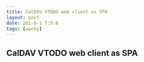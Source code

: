 ```yaml
---
title: CalDAV VTODO web client as SPA
layout: post
date: 201-0-1 T:5:6
tags: [wacky]
---
```

## CalDAV VTODO web client as SPA

